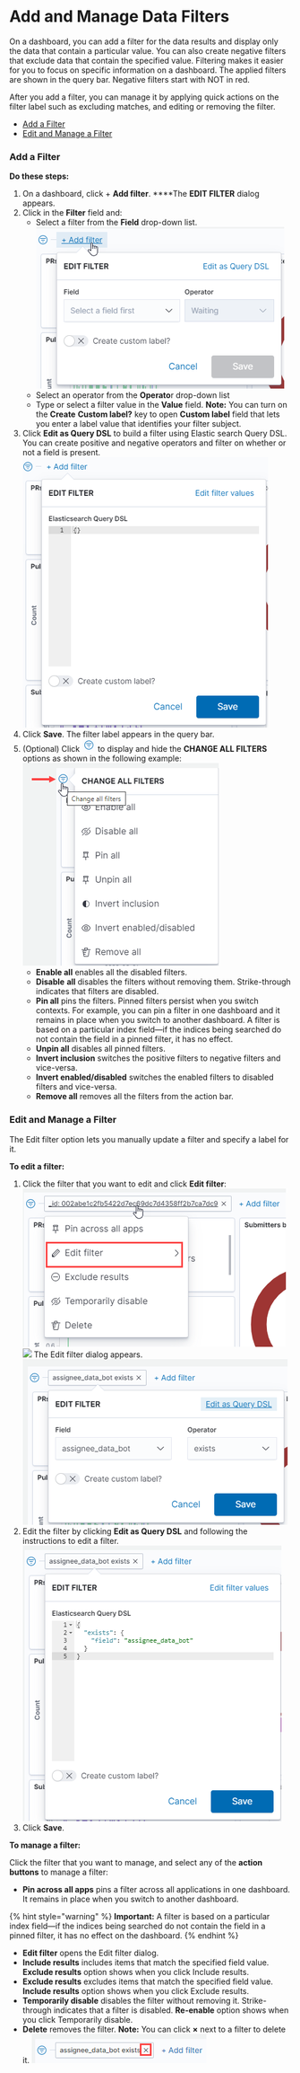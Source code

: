 # Add and Manage Data Filters

On a dashboard, you can add a filter for the data results and display only the data that contain a particular value. You can also create negative filters that exclude data that contain the specified value. Filtering makes it easier for you to focus on specific information on a dashboard. The applied filters are shown in the query bar. Negative filters start with NOT in red.

After you add a filter, you can manage it by applying quick actions on the filter label such as excluding matches, and editing or removing the filter.

* [Add a Filter](add-and-manage-data-filters.md#AddandManageDataFilters-AddaFilter)
* [Edit and Manage a Filter](add-and-manage-data-filters.md#AddandManageDataFilters-EditandManageaFilter)

### Add a Filter <a id="AddandManageDataFilters-AddaFilter"></a>

**Do these steps:**

1. On a dashboard, click + **Add filter**. ****The **EDIT FILTER** dialog appears.
2. Click in the **Filter** field and:
   * Select a filter from the **Field** drop-down list.  ![](../../../.gitbook/assets/add-filter.png) 
   * Select an operator from the **Operato**r drop-down list
   * Type or select a filter value in the **Value** field. **Note:** You can turn on the **Create** **Custom label?** key to open **Custom label** field that lets you enter a label value that identifies your filter subject.
3. Click **Edit as Query DSL** to build a filter using Elastic search Query DSL. You can create positive and negative operators and filter on whether or not a field is present.  ![](../../../.gitbook/assets/edit-as-query-dsl.png)  
4. Click **Save**. The filter label appears in the query bar.
5. \(Optional\) Click ![](../../../.gitbook/assets/change-filter-icon.png) to display and hide the **CHANGE ALL FILTERS** options as shown in the following example:  ![](../../../.gitbook/assets/change-filter-options.png)
   * **Enable all** enables all the disabled filters.
   * **Disable** **all** disables the filters without removing them. Strike-through indicates that filters are disabled.
   * **Pin all** pins the filters. Pinned filters persist when you switch contexts. For example, you can pin a filter in one dashboard and it remains in place when you switch to another dashboard. A filter is based on a particular index field—if the indices being searched do not contain the field in a pinned filter, it has no effect.
   * **Unpin all** disables all pinned filters.
   * **Invert inclusion** switches the positive filters to negative filters and vice-versa.
   * **Invert enabled/disabled** switches the enabled filters to disabled filters and vice-versa.
   * **Remove all** removes all the filters from the action bar.

### Edit and Manage a Filter <a id="AddandManageDataFilters-EditandManageaFilter"></a>

The Edit filter option lets you manually update a filter and specify a label for it.

**To edit a filter:**

1. Click the filter that you want to edit and click **Edit filter**:  ![](../../../.gitbook/assets/edit-filter.png)  ![](https://docs.linuxfoundation.org/download/attachments/18088146/edit%20filter.PNG?version=1&modificationDate=1583236994028&api=v2) The Edit filter dialog appears.  ![](../../../.gitbook/assets/edit-filter-values.png)  
2. Edit the filter by clicking **Edit as Query DSL** and following the instructions to edit a filter.    ![](../../../.gitbook/assets/edit-filter-as-query-dsl.png)  
3. Click **Save**.

**To manage a filter:**

Click the filter that you want to manage,  and select any of the **action buttons** to manage a filter:

* **Pin across all apps**  pins a filter across all applications in one dashboard. It remains in place when you switch to another dashboard. 

{% hint style="warning" %}
**Important:** A filter is based on a particular index field—if the indices being searched do not contain the field in a pinned filter, it has no effect on the dashboard.
{% endhint %}

* **Edit filter** opens the Edit filter dialog.
* **Include results** includes items that match the specified field value. **Exclude results** option shows when you click Include results.
* **Exclude results** excludes items that match the specified field value. **Include results** option shows when you click Exclude results.
* **Temporarily disable** disables the filter without removing it. Strike-through indicates that a filter is disabled. **Re-enable** option shows when you click Temporarily disable.
* **Delete** removes the filter. **Note:** You can click **×** next to a filter to delete it.  ![](../../../.gitbook/assets/delete-filter.png) 



